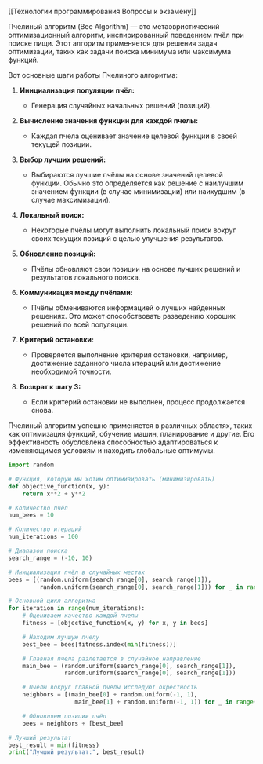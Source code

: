 [[Технологии программирования Вопросы к экзамену]]

Пчелиный алгоритм (Bee Algorithm) — это метаэвристический оптимизационный алгоритм, инспирированный поведением пчёл при поиске пищи. Этот алгоритм применяется для решения задач оптимизации, таких как задачи поиска минимума или максимума функций.

Вот основные шаги работы Пчелиного алгоритма:

1. **Инициализация популяции пчёл:**
   - Генерация случайных начальных решений (позиций).

2. **Вычисление значения функции для каждой пчелы:**
   - Каждая пчела оценивает значение целевой функции в своей текущей позиции.

3. **Выбор лучших решений:**
   - Выбираются лучшие пчёлы на основе значений целевой функции. Обычно это определяется как решение с наилучшим значением функции (в случае минимизации) или наихудшим (в случае максимизации).

4. **Локальный поиск:**
   - Некоторые пчёлы могут выполнить локальный поиск вокруг своих текущих позиций с целью улучшения результатов.

5. **Обновление позиций:**
   - Пчёлы обновляют свои позиции на основе лучших решений и результатов локального поиска.

6. **Коммуникация между пчёлами:**
   - Пчёлы обмениваются информацией о лучших найденных решениях. Это может способствовать разведению хороших решений по всей популяции.

7. **Критерий остановки:**
   - Проверяется выполнение критерия остановки, например, достижение заданного числа итераций или достижение необходимой точности.

8. **Возврат к шагу 3:**
   - Если критерий остановки не выполнен, процесс продолжается снова.

Пчелиный алгоритм успешно применяется в различных областях, таких как оптимизация функций, обучение машин, планирование и другие. Его эффективность обусловлена способностью адаптироваться к изменяющимся условиям и находить глобальные оптимумы.

``` python
import random

# Функция, которую мы хотим оптимизировать (минимизировать)
def objective_function(x, y):
    return x**2 + y**2

# Количество пчёл
num_bees = 10

# Количество итераций
num_iterations = 100

# Диапазон поиска
search_range = (-10, 10)

# Инициализация пчёл в случайных местах
bees = [(random.uniform(search_range[0], search_range[1]),
         random.uniform(search_range[0], search_range[1])) for _ in range(num_bees)]

# Основной цикл алгоритма
for iteration in range(num_iterations):
    # Оцениваем качество каждой пчелы
    fitness = [objective_function(x, y) for x, y in bees]

    # Находим лучшую пчелу
    best_bee = bees[fitness.index(min(fitness))]

    # Главная пчела разлетается в случайное направление
    main_bee = (random.uniform(search_range[0], search_range[1]),
                random.uniform(search_range[0], search_range[1]))

    # Пчёлы вокруг главной пчелы исследуют окрестность
    neighbors = [(main_bee[0] + random.uniform(-1, 1),
                   main_bee[1] + random.uniform(-1, 1)) for _ in range(num_bees - 1)]

    # Обновляем позиции пчёл
    bees = neighbors + [best_bee]

# Лучший результат
best_result = min(fitness)
print("Лучший результат:", best_result)

```